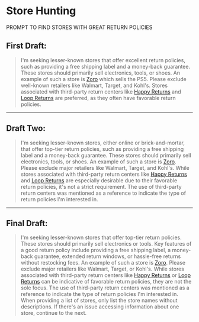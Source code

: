 
# Store Hunting

PROMPT TO FIND STORES WITH GREAT RETURN POLICIES

## First Draft:

> I'm seeking lesser-known stores that offer excellent return policies, such as providing a free shipping label and a money-back guarantee. These stores should primarily sell electronics, tools, or shoes. An example of such a store is [Zoro](https://www.zoro.co) which sells the PS5. Please exclude well-known retailers like Walmart, Target, and Kohl's. Stores associated with third-party return centers like [Happy Returns](https://www.shopper.happyreturns.com/participating-retailers) and [Loop Returns](https://trends.builtwith.com/websitelist/Loop-Returns) are preferred, as they often have favorable return policies.



****


## Draft Two: 


> I'm seeking lesser-known stores, either online or brick-and-mortar, that offer top-tier return policies, such as providing a free shipping label and a money-back guarantee. These stores should primarily sell electronics, tools, or shoes. An example of such a store is [Zoro](https://www.zoro.co). Please exclude major retailers like Walmart, Target, and Kohl's. While stores associated with third-party return centers like [Happy Returns](https://www.shopper.happyreturns.com/participating-retailers) and [Loop Returns](https://trends.builtwith.com/websitelist/Loop-Returns) are especially desirable due to their favorable return policies, it's not a strict requirement. The use of third-party return centers was mentioned as a reference to indicate the type of return policies I'm interested in.



****


## Final Draft:

> I'm seeking lesser-known stores that offer top-tier return policies. These stores should primarily sell electronics or tools. Key features of a good return policy include providing a free shipping label, a money-back guarantee, extended return windows, or hassle-free returns without restocking fees. An example of such a store is [Zoro](https://www.zoro.co). Please exclude major retailers like Walmart, Target, or Kohl's. While stores associated with third-party return centers like [Happy Returns](https://www.shopper.happyreturns.com/participating-retailers) or [Loop Returns](https://trends.builtwith.com/websitelist/Loop-Returns) can be indicative of favorable return policies, they are not the sole focus. The use of third-party return centers was mentioned as a reference to indicate the type of return policies I'm interested in. When providing a list of stores, only list the store names without descriptions. If there's an issue accessing information about one store, continue to the next.
